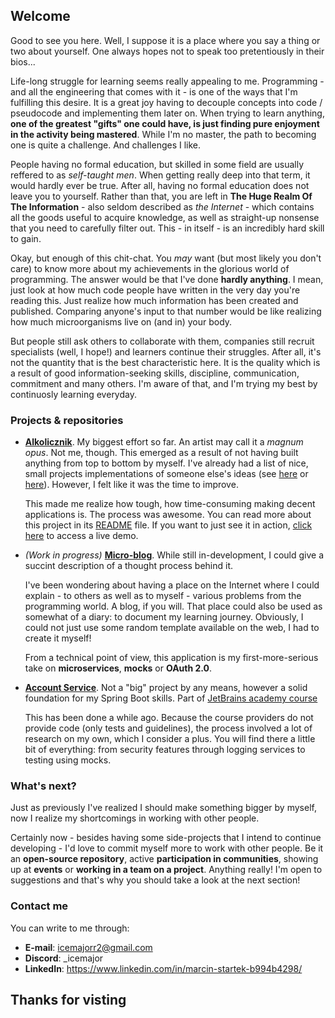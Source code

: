 ## Welcome
Good to see you here. Well, I suppose it is a place where you say a thing or two about yourself. One always hopes not to speak too pretentiously in their bios...

Life-long struggle for learning seems really appealing to me. Programming - and all the engineering that comes with it - is one of the ways that I'm
fulfilling this desire. It is a great joy having to decouple concepts into code / pseudocode and implementing them later on. When trying to learn anything,
**one of the greatest "gifts" one could have, is just finding pure enjoyment in the activity being mastered**. While I'm no master, the path to becoming one
is quite a challenge. And challenges I like.

People having no formal education, but skilled in some field are usually reffered to as _self-taught men_. When getting really deep into that term, it would hardly ever be true.
After all, having no formal education does not leave you to yourself. Rather than that, you are left in **The Huge Realm Of The Information** - also seldom described as _the Internet_ -
which contains all the goods useful to acquire knowledge, as well as straight-up nonsense that you need to carefully filter out. This - in itself - is an incredibly hard skill to gain.

Okay, but enough of this chit-chat. You *may* want (but most likely you don't care) to know more about my achievements in the glorious world of programming.
The answer would be that I've done **hardly anything**. I mean, just look at how much code people have written in the very day you're reading this. Just realize how much information
has been created and published. Comparing anyone's input to that number would be like realizing how much microorganisms live on (and in) your body.

But people still ask others to collaborate with them, companies still recruit specialists (well, I hope!) and learners continue their struggles. After all, it's not the quantity
that is the best characteristic here. It is the quality which is a result of good information-seeking skills, discipline, communication, commitment and many others. I'm aware of that,
and I'm trying my best by continuosly learning everyday.

### Projects & repositories
* [**Alkolicznik**](https://github.com/IceMajor2/Alkolicznik). My biggest effort so far. An artist may call it a *magnum opus*.
Not me, though. This emerged as a result of not having built anything from top to bottom by myself. I've already had
a list of nice, small projects implementations of someone else's ideas (see [here](https://github.com/IceMajor2/programming-projects-for-advanced-begginers)
or [here](https://github.com/IceMajor2/hyperskill-projects)). However, I felt like it was the time to improve.

  This made me realize how tough, how time-consuming making decent applications is. The process was awesome.
  You can read more about this project in its [README](https://github.com/IceMajor2/Alkolicznik/blob/main/README.md) file.
  If you want to just see it in action, [click here](https://alkolicznik.alwaysdata.net/) to access a live demo.

* _(Work in progress)_ [**Micro-blog**](https://github.com/IceMajor2/micro-blog). While still in-development, I could give a succint description of a thought process behind it.

  I've been wondering about having a place on the Internet where I could explain - to others as well as to myself - various problems from the programming world. A blog, if you will.
  That place could also be used as somewhat of a diary: to document my learning journey. Obviously, I could not just use some random template available on the web, I had to create it myself!
  
  From a technical point of view, this application is my first-more-serious take on **microservices**, **mocks** or **OAuth 2.0**.

* [**Account Service**](https://github.com/IceMajor2/hyperskill-projects/tree/main/account-service). Not a "big" project by any means, however a solid foundation for my Spring Boot skills.
  Part of [JetBrains academy course](https://hyperskill.org/projects/217)

  This has been done a while ago. Because the course providers do not provide code (only tests and guidelines),
  the process involved a lot of research on my own, which I consider a plus. You will find there a little bit of everything: from security features through logging services to testing using mocks.

### What's next?
Just as previously I've realized I should make something bigger by myself, now I realize my shortcomings in working with other people.

Certainly now - besides having some side-projects that I intend to continue developing - I'd love to commit myself more to work with other people.
Be it an **open-source repository**, active **participation in communities**, showing up at **events** or **working in a team on a project**.
Anything really! I'm open to suggestions and that's why you should take a look at the next section!

### Contact me
You can write to me through:
* **E-mail**: icemajorr2@gmail.com
* **Discord**: _icemajor
* **LinkedIn**: https://www.linkedin.com/in/marcin-startek-b994b4298/

## Thanks for visting
